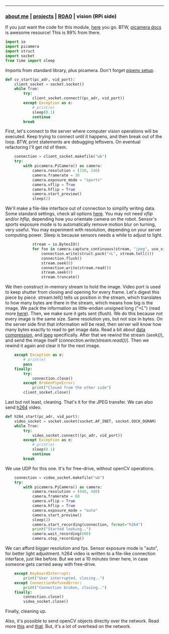 * * *
### [about me](https://abradaric.me)   |   [projects](./projects.html) | [R0A0](./r0a0.html)   |   vision (RPi side)

If you just want the code for this module, [here](./rpi_vision.py) you go. BTW, [picamera docs](https://picamera.readthedocs.io/en/latest/index.html) is awesome resource! This is 99% from there.

```python
import io
import picamera
import struct
import socket
from time import sleep
```

Imports from standard library, plus picamera. Don't forget [pipenv setup](./r0a0_python.html).

```python
def cv_start(pc_adr, vid_port):
    client_socket = socket.socket()
    while True:
        try:
            client_socket.connect((pc_adr, vid_port))
        except Exception as e:
            # print(e)
            sleep(0.1)
            continue
        break
```

First, let's connect to the server where computer vision operations will be executed. Keep trying to connect until it happens, and then break out of the loop. BTW, print statements are debugging leftovers. On eventual refactoring I'll get rid of them.

```python
    connection = client_socket.makefile("wb")
    try:
        with picamera.PiCamera() as camera:
            camera.resolution = (320, 240)
            camera.framerate = 30
            camera.exposure_mode = "sports"
            camera.vflip = True
            camera.hflip = True
            camera.start_preview()
            sleep(2)
```

We'll make a file-like interface out of connection to simplify writing data. Some standard settings, check all options [here](https://picamera.readthedocs.io/en/latest/api_camera.html). You may not need _vflip_ and/or _hflip_, depending how you orientate camera on the robot. Sensor's _sports_  exposure mode is to automatically remove motion blur on turning, very useful. You may experiment with resolution, depending on your server computing power. Sleep is because sensors needs a while to adjust to light.

```python
            stream = io.BytesIO()
            for foo in camera.capture_continuous(stream, "jpeg", use_video_port=True):
                connection.write(struct.pack("<L", stream.tell()))
                connection.flush()
                stream.seek(0)
                connection.write(stream.read())
                stream.seek(0)
                stream.truncate()
```

We then construct in-memory stream to hold the image. Video port is used to keep shutter from closing and opening for every frame. Let's digest this piece by piece. stream.tell() tells us position in the stream, which translates to how many bytes are there in the stream, which means how big is the image. We pack the information as little-endian unsigned long ("_<L_") (read more [here](https://docs.python.org/3/library/struct.html)). Then, we make sure it gets sent (flush). We do this because not every image is the same size. Same resolution yes, but not size in bytes. On the server side first that information will be read, then server will know how many bytes exactly to read to get image data. Read a bit about [data compression](https://en.wikipedia.org/wiki/Data_compression), and [jpeg](https://en.wikipedia.org/wiki/JPEG) specifically. After that we rewind the stream (_seek()_), and send the image itself (_connection.write(stream.read())_). Then we rewind it again and clear it for the next image.

```python
    except Exception as e:
        # print(e)
        pass
    finally:
        try:
            connection.close()
        except BrokenPipeError:
            print("Closed from the other side")
        client_socket.close()
```

Last but not least, cleaning. That's it for the JPEG transfer. We can also send [h264](https://en.wikipedia.org/wiki/H.264/MPEG-4_AVC) video.

```python
def h264_start(pc_adr, vid_port):
    video_socket = socket.socket(socket.AF_INET, socket.SOCK_DGRAM)
    while True:
        try:
            video_socket.connect((pc_adr, vid_port))
        except Exception as e:
            # print(e)
            sleep(0.1)
            continue
        break
```

We use UDP for this one. It's for free-drive, without openCV operations.

```python
    connection = video_socket.makefile("wb")
    try:
        with picamera.PiCamera() as camera:
            camera.resolution = (640, 480)
            camera.framerate = 60
            camera.vflip = True
            camera.hflip = True
            camera.exposure_mode = "auto"
            camera.start_preview()
            sleep(2)
            camera.start_recording(connection, format="h264")
            print("Started looking..")
            camera.wait_recording(600)
            camera.stop_recording()
```

We can afford bigger resolution and fps. Sensor exposure mode is "auto", for better light adjustment. h264 video is written to a file-like connection interface, just like before. But we set a 10 minutes timer here, in case someone gets carried away with free-drive.

```python
    except KeyboardInterrupt:
        print("User interrupted, closing..")
    except ConnectionRefusedError:
        print("Connection broken, closing..")
    finally:
        connection.close()
        video_socket.close()
```

Finally, cleaning up.

Also, it's possible to send openCV objects directly over the network. Read more [this](https://picamera.readthedocs.io/en/latest/recipes2.html#capturing-to-an-opencv-object) and [that](https://picamera.readthedocs.io/en/latest/api_array.html). But, it's a lot of overhead on the network.

